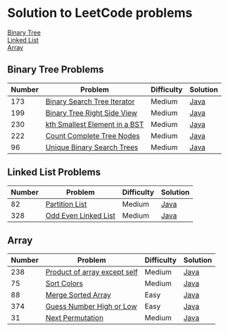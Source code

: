 # Solution to LeetCode problems
<a href="#BST">Binary Tree</a>    
<a href="#LinkedList">Linked List</a>   
<a href="#Array">Array</a>

<a name="BST"></a>
## Binary Tree Problems
<table>
<thead>
  <tr>
    <th> Number </th>
    <th> Problem </th>
    <th> Difficulty </th>
    <th> Solution </th>
  </tr>
</thead>
<tbody>
    <tr>
      <td> 173 </td>
      <td><a href="https://leetcode.com/problems/binary-search-tree-iterator/"> Binary Search Tree Iterator </a></td>
      <td> Medium </td>
      <td><a href="https://github.com/amylittleyang/leetCode/blob/master/BSTInterator.md">Java</a></td>
    </tr>
    <tr>
      <td> 199 </td>
      <td><a href="https://leetcode.com/problems/binary-tree-right-side-view/">Binary Tree Right Side View</a></td>
      <td> Medium </td>
      <td><a href="https://github.com/amylittleyang/leetCode/blob/master/BSTRightSideView.md"> Java </a></td>
    </tr>
     <tr>
      <td> 230 </td>
      <td><a href="https://leetcode.com/problems/kth-smallest-element-in-a-bst/">kth Smallest Element in a BST</a></td>
      <td> Medium </td>
      <td><a href="https://github.com/amylittleyang/leetCode/blob/master/kthSmallestElementInBST.md"> Java </a></td>
    </tr>
    <tr>
      <td> 222 </td>
      <td><a href="https://leetcode.com/problems/count-complete-tree-nodes/">Count Complete Tree Nodes</a></td>
      <td> Medium </td>
      <td><a href="https://github.com/amylittleyang/leetCode/blob/master/CountCompleteTreeNodes.md"> Java </a></td>
    </tr>
    <tr>
      <td> 96 </td>
      <td><a href="https://leetcode.com/problems/unique-binary-search-trees/">Unique Binary Search Trees</a></td>
      <td> Medium </td>
      <td><a href="https://github.com/amylittleyang/leetCode/blob/master/UniqueBinarySearchTrees.md"> Java </a></td>
    </tr>
</tbody>
</table>

<a name="LinkedList"></a>
## Linked List Problems
<table>
<thead>
  <tr>
    <th> Number </th>
    <th> Problem </th>
    <th> Difficulty </th>
    <th> Solution </th>
  </tr>
</thead>
<tbody>
    <tr>
      <td> 82 </td>
      <td><a href="https://leetcode.com/problems/partition-list/"> Partition List </a></td>
      <td> Medium </td>
      <td><a href="https://github.com/amylittleyang/leetCode/blob/master/PartitionList.md">Java</a></td>
    </tr>
    <tr>
      <td> 328 </td>
      <td><a href="https://leetcode.com/problems/odd-even-linked-list/"> Odd Even Linked List </a></td>
      <td> Medium </td>
      <td><a href="https://github.com/amylittleyang/leetCode/blob/master/OddEvenLinkedList.md">Java</a></td>
    </tr>
</tbody>
</table>

<a name="Array"></a>
## Array
<table>
<thead>
  <tr>
    <th> Number </th>
    <th> Problem </th>
    <th> Difficulty </th>
    <th> Solution </th>
  </tr>
</thead>
<tbody>
  <tr>
    <td>238</td>
    <td><a href="https://leetcode.com/problems/product-of-array-except-self/">Product of array except self</a></td>
    <td>Medium</td>
    <td><a href="https://github.com/amylittleyang/leetCode/blob/master/OddEvenLinkedList.md">Java</a></td>
  </tr>
  <tr>
    <td>75</td>
    <td><a href="https://leetcode.com/problems/sort-colors/">Sort Colors</a></td>
    <td>Medium</td>
    <td><a href="https://github.com/amylittleyang/leetCode/blob/master/SortColor.md">Java</a></td>
  </tr>
  <tr>
    <td>88</td>
    <td><a href="https://leetcode.com/problems/merge-sorted-array/">Merge Sorted Array</a></td>
    <td>Easy</td>
    <td><a href="https://github.com/amylittleyang/leetCode/blob/master/MergeSortedArray.md">Java</a></td>
  </tr>
  <tr>
    <td>374</td>
    <td><a href="https://leetcode.com/problems/guess-number-high-or-low/">Guess Number High or Low</a></td>
    <td>Easy</td>
    <td><a href="https://github.com/amylittleyang/leetCode/blob/master/guessNumberHighOrLow.md">Java</a></td>
  </tr>
  <tr>
    <td>31</td>
    <td><a href="https://leetcode.com/problems/next-permutation/">Next Permutation</a></td>
    <td>Medium</td>
    <td><a href="https://github.com/amylittleyang/leetCode/blob/master/NextPermutation.md">Java</a></td>
  </tr>
</tbody>
</table>


